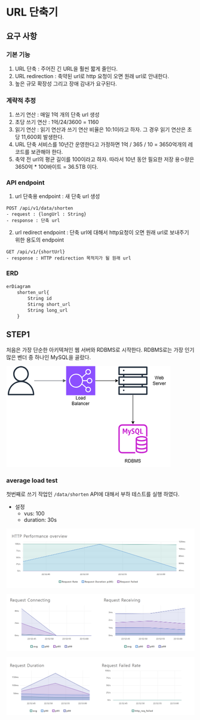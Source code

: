 # URL 단축기

## 요구 사항

### 기본 기능

1. URL 단축 : 주어진 긴 URL을 훨씬 짧게 줄인다.
2. URL redirection : 축약된 url로 http 요청이 오면 원래 url로 안내한다.
3. 높은 규모 확장성 그리고 장애 감내가 요구된다.

### 계략적 추정

1. 쓰기 연산 : 매일 1억 개의 단축 url 생성
2. 초당 쓰기 연산 : 1억/24/3600 = 1160
3. 읽기 연산 : 읽기 연산과 쓰기 연산 비율은 10:1이라고 하자. 그 경우 읽기 연산은 초당 11,600회 발생한다.
4. URL 단축 서비스를 10년간 운영한다고 가정하면 1억 / 365 / 10 = 3650억개의 레코드를 보관해야 한다.
5. 축약 전 url의 평균 길이를 100이라고 하자. 따라서 10년 동안 필요한 저장 용ㅇ량은 3650억 * 100바이트 = 36.5TB 이다.

### API endpoint

1. url 단축용 endpoint : 새 단축 url 생성

```
POST /api/v1/data/shorten
- request : {longUrl : String}
- response : 단축 url
```

2. url redirect endpoint : 단축 url에 대해서 http요청이 오면 원래 url로 보내주기 위한 용도의 endpoint

```
GET /api/v1/{shortUrl}
- response : HTTP redirection 목적지가 될 원래 url
```

### ERD

```mermaid
erDiagram
    shorten_url{
        String id
        Stirng short_url
        String long_url
    }
```

## STEP1
처음은 가장 단순한 아키텍쳐인 웹 서버와 RDBMS로 시작한다.
RDBMS로는 가장 인기많은 벤더 중 하나인 MySQL을 골랐다.

![Alt text here](shorturl1.png)

### average load test

첫번째로 쓰기 작업인 `/data/shorten` API에 대해서 부하 테스트를 실행 하였다. 

- 설정
  - vus: 100
  - duration: 30s

![Alt text here](vus100_http_performance.png)

![Alt text here](vus100_http1.png)

![Alt text here](vus100_http2.png)